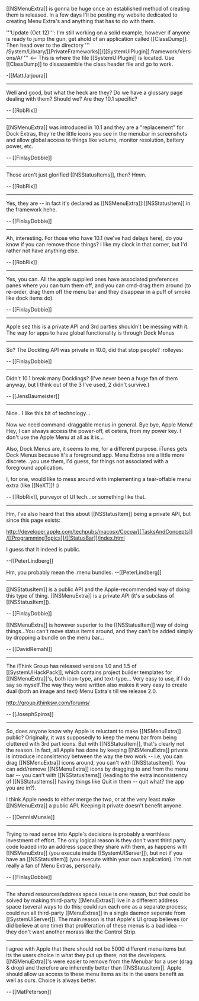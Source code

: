[[NSMenuExtra]] is gonna be huge once an established method 
of creating them is released.  In a few days I'll be posting my 
website dedicated to creating Menu Extra's and anything that 
has to do with them.

'''Update (Oct 12)''': I'm still working on a solid example, however if anyone is ready to jump the gun, get ahold of an application called [[ClassDump]].  Then head over to the directory ''' /System/Library/[[PrivateFrameworks]]/[[SystemUIPlugin]].framework/Versions/A/ ''' <--  This is where the file [[SystemUIPlugin]] is located.  Use [[ClassDump]] to dissassemble the class header file and go to work.

-[[MattJarjoura]]

----

Well and good, but what the heck are they? Do we have a glossary page dealing with them? Should we? Are they 10.1 specific?

-- [[RobRix]]

----

[[NSMenuExtra]] was introduced in 10.1 and they are a "replacement" for Dock Extras, they're the little icons you see in the menubar in screenshots and allow global access to things like volume, monitor resolution, battery power, etc.

-- [[FinlayDobbie]]

----

Those aren't just glorified [[NSStatusItems]], then? Hmm.

-- [[RobRix]]

----

Yes, they are -- in fact it's declared as [[NSMenuExtra]]:[[NSStatusItem]] in the framework hehe.

-- [[FinlayDobbie]]

----

Ah, interesting. For those who have 10.1 (we've had delays here), do you know if you can remove those things? I like my clock in that corner, but I'd rather not have anything else.

-- [[RobRix]]

----

Yes, you can. All the apple supplied ones have associated preferences panes where you can turn them off, and you can cmd-drag them around (to re-order, drag them off the menu bar and they disappear in a puff of smoke like dock items do).

-- [[FinlayDobbie]]

----

Apple sez this is a private API and 3rd parties shouldn't be messing with it. The way for apps to have global functionality is through Dock Menus

----

So? The Dockling API was private in 10.0, did that stop people? :rolleyes:

-- [[FinlayDobbie]]

----

Didn't 10.1 break many Docklings? (I've never been a huge fan of them anyway, but I think out of the 3 I've used, 2 didn't survive.)

-- [[JensBaumeister]] 

----

Nice...I like this bit of technology...

Now we need command-draggable menus in general. Bye bye, Apple Menu! Hey, I can always access the power-off, et cetera, from my power key. I don't use the Apple Menu at all as it is...

Also, Dock Menus are, it seems to me, for a different purpose. iTunes gets Dock Menus because it's a foreground app. Menu Extras are a little more discrete...you use them, I'd guess, for things not associated with a foreground application.

I, for one, would like to mess around with implementing a tear-offable menu extra (like [[NeXT]]! :)

-- [[RobRix]], purveyor of UI tech...or something like that.

----

Hm, I've also heard that this about [[NSStatusItem]] being a private API, but since this page exists:

http://developer.apple.com/techpubs/macosx/Cocoa/[[TasksAndConcepts]]/[[ProgrammingTopics]]/[[StatusBar]]/index.html

I guess that it indeed is public.

--[[PeterLindberg]]

Hm, you probably mean the .menu bundles. --[[PeterLindberg]]

----

[[NSStatusItem]] is a public API and the Apple-recommended way of doing this type of thing. [[NSMenuExtra]] is a private API (it's a subclass of [[NSStatusItem]]).

-- [[FinlayDobbie]]

[[NSMenuExtra]] is however superior to the [[NSStatusItem]] way of doing things...You can't move status items around, and they can't be added simply by dropping a bundle on the menu bar...

-- [[DavidRemahl]]

----

The iThink Group has released versions 1.0 and 1.5 of [[SystemUIHackPack]], which contains project builder templates for [[NSMenuExtra]]'s, both icon-type, and text-type... Very easy to use, if I do say so myself.The way they were written also makes it very easy to create dual (both an image and text) Menu Extra's till we release 2.0.

http://group.ithinksw.com/forums/

-- [[JosephSpiros]]

----

So, does anyone know why Apple is reluctant to make [[NSMenuExtra]] public?  Originally, it was supposedly to keep the menu bar from being cluttered with 3rd part icons.  But with [[NSStatusItem]], that's clearly not the reason.  In fact, all Apple has done by keeping [[NSMenuExtra]] private is introduce inconsistency between the way the two work -- i.e, you can drag [[NSMenuExtra]] icons around, you can't with [[NSStatusItem]].  You can add/remove [[NSMenuExtra]] icons by dragging to and from  the menu bar -- you can't with [[NSStatusItems]] (leading to the extra inconsistency of [[NSStatusItems]] having things like Quit in them -- quit what?  the app you are in?).

I think Apple needs to either merge the two, or at the very least make [[NSMenuExtra]] a public API.  Keeping it private doesn't benefit anyone.

-- [[DennisMunsie]]

----

Trying to read sense into Apple's decisions is probably a worthless investment of effort. The only logical reason is they don't want third party code loaded into an address space they share with them, as happens with [[NSMenuExtra]] (you execute inside [[SystemUIServer]]), but not if you have an [[NSStatusItem]] (you execute within your own application). I'm not really a fan of Menu Extras, personally.

-- [[FinlayDobbie]]

----

The shared resources/address space issue is one reason, but that could be solved by making third-party [[MenuExtras]] live in a different address space (several ways to do this; could run each one as a separate process; could run all third-party [[MenuExtras]] in a single daemon seperate from [[SystemUIServer]]). The main reason is that Apple's UI group believes (or did believe at one time) that proliferation of these menus is a bad idea -- they don't want another morass like the Control Strip.

----

I agree with Apple that there should not be 5000 different menu items but its the users choice in what they put up there, not the developers. [[NSMenuExtra]]'s were easier to remove from the Menubar for a user (drag & drop) and therefore are inherently better than [[NSStatusItem]]. Apple should allow us access to these menu items as its in the users benefit as well as ours. Choice is always better.

-- [[MatPeterson]]